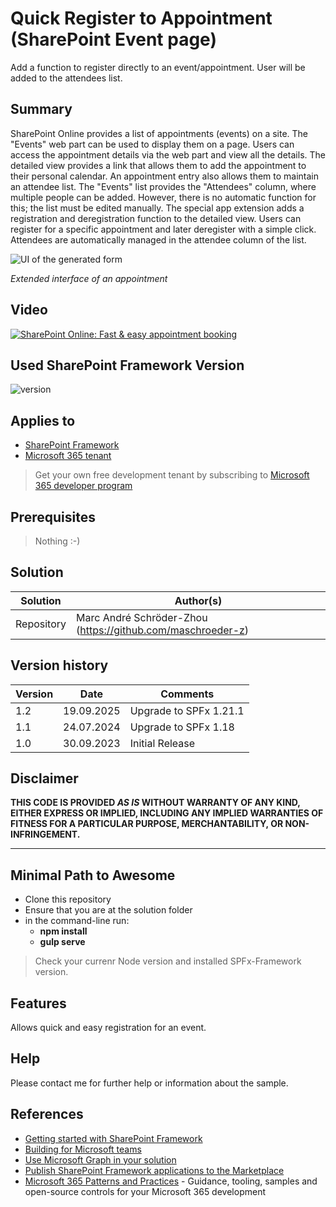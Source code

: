 # Quick Register to Appointment (SharePoint Event page)
Add a function to register directly to an event/appointment. User will be added to the attendees list.

## Summary
SharePoint Online provides a list of appointments (events) on a site. The "Events" web part can be used to display them on a page. Users can access the appointment details via the web part and view all the details. The detailed view provides a link that allows them to add the appointment to their personal calendar. An appointment entry also allows them to maintain an attendee list. The "Events" list provides the "Attendees" column, where multiple people can be added. However, there is no automatic function for this; the list must be edited manually.
The special app extension adds a registration and deregistration function to the detailed view. Users can register for a specific appointment and later deregister with a simple click. Attendees are automatically managed in the attendee column of the list.

![UI of the generated form](https://www.dev-sky.net/img/apps/fastregisterappointment.png)

*Extended interface of an appointment*

## Video
[![SharePoint Online: Fast & easy appointment booking](https://img.youtube.com/vi/_-aTpJPXRdA/hqdefault.jpg)](https://youtu.be/_-aTpJPXRdA)

## Used SharePoint Framework Version
![version](https://img.shields.io/badge/version-1.21.1-green.svg)

## Applies to

- [SharePoint Framework](https://aka.ms/spfx)
- [Microsoft 365 tenant](https://docs.microsoft.com/en-us/sharepoint/dev/spfx/set-up-your-developer-tenant)

> Get your own free development tenant by subscribing to [Microsoft 365 developer program](http://aka.ms/o365devprogram)

## Prerequisites

> Nothing :-)

## Solution

| Solution    | Author(s)                                                   |
| ----------- | ----------------------------------------------------------- |
| Repository  | Marc André Schröder-Zhou (https://github.com/maschroeder-z) |

## Version history

| Version | Date             | Comments                |
| ------- | ---------------- | ----------------------- |
| 1.2     | 19.09.2025       | Upgrade to SPFx 1.21.1  |
| 1.1     | 24.07.2024       | Upgrade to SPFx 1.18    |
| 1.0     | 30.09.2023       | Initial Release         |

## Disclaimer

**THIS CODE IS PROVIDED _AS IS_ WITHOUT WARRANTY OF ANY KIND, EITHER EXPRESS OR IMPLIED, INCLUDING ANY IMPLIED WARRANTIES OF FITNESS FOR A PARTICULAR PURPOSE, MERCHANTABILITY, OR NON-INFRINGEMENT.**

---

## Minimal Path to Awesome

- Clone this repository
- Ensure that you are at the solution folder
- in the command-line run:
  - **npm install**
  - **gulp serve**

> Check your currenr Node version and installed SPFx-Framework version.

## Features
Allows quick and easy registration for an event.

## Help
Please contact me for further help or information about the sample.

## References

- [Getting started with SharePoint Framework](https://docs.microsoft.com/en-us/sharepoint/dev/spfx/set-up-your-developer-tenant)
- [Building for Microsoft teams](https://docs.microsoft.com/en-us/sharepoint/dev/spfx/build-for-teams-overview)
- [Use Microsoft Graph in your solution](https://docs.microsoft.com/en-us/sharepoint/dev/spfx/web-parts/get-started/using-microsoft-graph-apis)
- [Publish SharePoint Framework applications to the Marketplace](https://docs.microsoft.com/en-us/sharepoint/dev/spfx/publish-to-marketplace-overview)
- [Microsoft 365 Patterns and Practices](https://aka.ms/m365pnp) - Guidance, tooling, samples and open-source controls for your Microsoft 365 development
